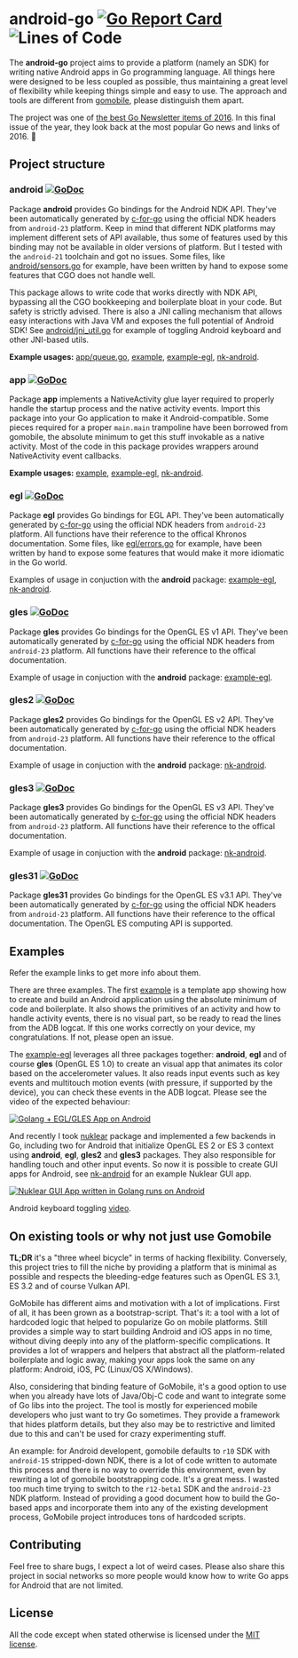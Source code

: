 android-go [![Go Report Card](https://goreportcard.com/badge/github.com/xlab/android-go)](https://goreportcard.com/report/github.com/xlab/android-go) ![Lines of Code](https://img.shields.io/badge/lines-7K-blue.svg)
==========

The **android-go** project aims to provide a platform (namely an SDK) for
writing native Android apps in Go programming language. All things here were
designed to be less coupled as possible, thus maintaining a great level of
flexibility while keeping things simple and easy to use. The approach and tools
are different from [gomobile](https://github.com/golang/mobile), please
distinguish them apart.

The project was one of [the best Go Newsletter items of 2016](http://golangweekly.com/issues/140). In this final issue of the year, they look back at the most popular Go news and links of 2016. 🌟

## Project structure

### android [![GoDoc](https://godoc.org/github.com/xlab/android-go/android?status.svg)](https://godoc.org/github.com/xlab/android-go/android)

Package **android** provides Go bindings for the Android NDK API. They've been
automatically generated by [c-for-go](https://git.io/c-for-go) using the
official NDK headers from `android-23` platform. Keep in mind that different NDK
platforms may implement different sets of API available, thus some of features
used by this binding may not be available in older versions of platform. But I
tested with the `android-21` toolchain and got no issues. Some files, like
[android/sensors.go] for example, have been written by hand to expose some
features that CGO does not handle well.

This package allows to write code that works directly with NDK API, bypassing
all the CGO bookkeeping and boilerplate bloat in your code. But safety is
strictly advised. There is also a JNI calling mechanism that allows easy interactions with
Java VM and exposes the full potential of Android SDK! See [android/jni_util.go] for example
of toggling Android keyboard and other JNI-based utils.

**Example usages:** [app/queue.go], [example], [example-egl], [nk-android].

[app/queue.go]: https://github.com/xlab/android-go/blob/master/app/queue.go
[android/jni_util.go]: https://github.com/xlab/android-go/blob/master/android/jni_util.go
[android/sensors.go]: https://github.com/xlab/android-go/blob/master/android/sensors.go

### app [![GoDoc](https://godoc.org/github.com/xlab/android-go/app?status.svg)](https://godoc.org/github.com/xlab/android-go/app)

Package **app** implements a NativeActivity glue layer required to properly
handle the startup process and the native activity events. Import this package
into your Go application to make it Android-compatible. Some pieces required
for a proper `main.main` trampoline have been borrowed from gomobile, the
absolute minimum to get this stuff invokable as a native activity. Most of the
code in this package provides wrappers around NativeActivity event callbacks.

**Example usages:** [example], [example-egl], [nk-android].

[example]: https://github.com/xlab/android-go/tree/master/example
[example-egl]: https://github.com/xlab/android-go/tree/master/example-egl

### egl [![GoDoc](https://godoc.org/github.com/xlab/android-go/egl?status.svg)](https://godoc.org/github.com/xlab/android-go/egl)

Package **egl** provides Go bindings for EGL API. They've been automatically
generated by [c-for-go](https://c-for-go.com) using the official NDK headers
from `android-23` platform. All functions have their reference to the offical
Khronos documentation. Some files, like [egl/errors.go] for example, have been
written by hand to expose some features that would make it more idiomatic in the
Go world.

Examples of usage in conjuction with the **android** package: [example-egl], [nk-android].

[egl/errors.go]: https://github.com/xlab/android-go/blob/master/egl/errors.go

### gles [![GoDoc](https://godoc.org/github.com/xlab/android-go/gles?status.svg)](https://godoc.org/github.com/xlab/android-go/gles)

Package **gles** provides Go bindings for the OpenGL ES v1 API. They've been
automatically generated by [c-for-go](https://c-for-go.com) using the
official NDK headers from `android-23` platform. All functions have their
reference to the offical documentation.

Example of usage in conjuction with the **android** package: [example-egl].

### gles2 [![GoDoc](https://godoc.org/github.com/xlab/android-go/gles2?status.svg)](https://godoc.org/github.com/xlab/android-go/gles2)

Package **gles2** provides Go bindings for the OpenGL ES v2 API. They've been
automatically generated by [c-for-go](https://c-for-go.com) using the
official NDK headers from `android-23` platform. All functions have their
reference to the offical documentation.

Example of usage in conjuction with the **android** package: [nk-android].

### gles3 [![GoDoc](https://godoc.org/github.com/xlab/android-go/gles3?status.svg)](https://godoc.org/github.com/xlab/android-go/gles3)

Package **gles3** provides Go bindings for the OpenGL ES v3 API. They've been
automatically generated by [c-for-go](https://c-for-go.com) using the
official NDK headers from `android-23` platform. All functions have their
reference to the offical documentation.

Example of usage in conjuction with the **android** package: [nk-android].

### gles31 [![GoDoc](https://godoc.org/github.com/xlab/android-go/gles31?status.svg)](https://godoc.org/github.com/xlab/android-go/gles31)

Package **gles31** provides Go bindings for the OpenGL ES v3.1 API. They've been
automatically generated by [c-for-go](https://c-for-go.com) using the
official NDK headers from `android-23` platform. All functions have their
reference to the offical documentation. The OpenGL ES computing API is supported.

## Examples

Refer the example links to get more info about them.

There are three examples. The first [example] is a template app showing how
to create and build an Android application using the absolute minimum of code and
boilerplate. It also shows the primitives of an activity and how to handle
activity events, there is no visual part, so be ready to read the lines from the
ADB logcat. If this one works correctly on your device, my congratulations. If
not, please open an issue.

The [example-egl] leverages all three packages together: **android**, **egl**
and of course **gles** (OpenGL ES 1.0) to create an visual app that animates its color based
on the accelerometer values. It also reads input events such as key events and
multitouch motion events (with pressure, if supported by the device), you can
check these events in the ADB logcat. Please see the video of the expected
behaviour:

[![Golang + EGL/GLES App on Android](https://img.youtube.com/vi/H2cafzATUEw/0.jpg)](https://www.youtube.com/watch?v=H2cafzATUEw)

And recently I took [nuklear] package and implemented a few backends in Go,
including two for Android that initialize OpenGL ES 2 or ES 3 context using
**android**, **egl**, **gles2** and **gles3** packages. They also responsible
for handling touch and other input events. So now it is possible to create GUI
apps for Android, see [nk-android] for an example Nuklear GUI app.

[nuklear]: http://github.com/golang-ui/nuklear
[nk-android]: https://github.com/golang-ui/nuklear/tree/master/cmd/nk-android

[![Nuklear GUI App written in Golang runs on Android](https://img.youtube.com/vi/3-MiceegZlM/0.jpg)](https://www.youtube.com/watch?v=3-MiceegZlM)

Android keyboard toggling [video](https://goo.gl/photos/TFkYFKC48Re6RnbUA).

## On existing tools or why not just use Gomobile

**TL;DR** it's a "three wheel bicycle" in terms of hacking flexibility. Conversely, this
project tries to fill the niche by providing a platform that is minimal as
possible and respects the bleeding-edge features such as OpenGL ES 3.1, ES 3.2
and of course Vulkan API.

GoMobile has different aims and motivation with a lot of implications. First of
all, it has been grown as a bootstrap-script. That's it: a tool with a lot of
hardcoded logic that helped to popularize Go on mobile platforms. Still provides a
simple way to start building Android and iOS apps in no time, without diving
deeply into any of the platform-specific complications. It provides a lot of wrappers and
helpers that abstract all the platform-related boilerplate and logic away,
making your apps look the same on any platform: Android, iOS, PC (Linux/OS
X/Windows).

Also, considering that binding feature of GoMobile, it's a good option to use
when you already have lots of Java/Obj-C code and want to integrate some of Go
libs into the project. The tool is mostly for experienced mobile developers who
just want to try Go sometimes. They provide a framework that hides platform
details, but they also may be to restrictive and limited due to this and can't
be used for crazy experimenting stuff.

An example: for Android developent, gomobile defaults to `r10` SDK with `android-15`
stripped-down NDK, there is a lot of code written to automate this process and
there is no way to override this environment, even by rewriting a lot of
gomobile bootstrapping code. It's a great mess. I wasted too much time trying to
switch to the `r12-beta1` SDK and the `android-23` NDK platform. Instead of providing
a good document how to build the Go-based apps and incorporate them into any of
the existing development process, GoMobile project introduces tons of
hardcoded scripts.

## Contributing

Feel free to share bugs, I expect a lot of weird cases. Please also share this
project in social networks so more people would know how to write Go apps for
Android that are not limited.

## License

All the code except when stated otherwise is licensed under the [MIT license](/LICENSE.txt).
